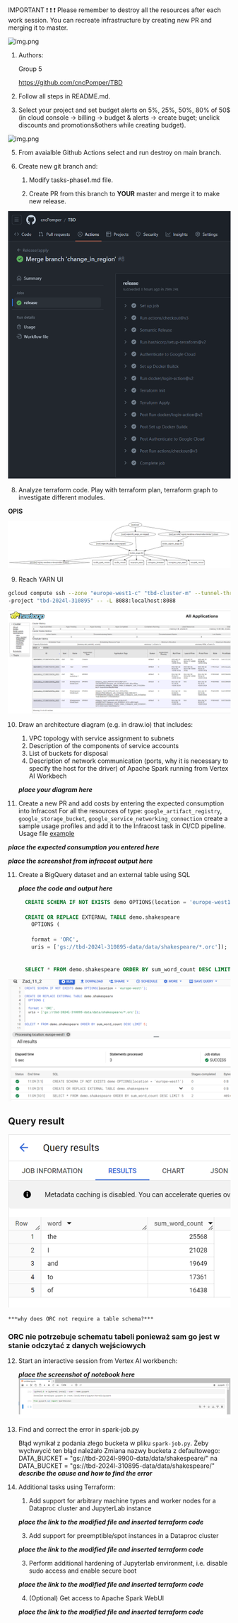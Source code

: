 IMPORTANT ❗ ❗ ❗ Please remember to destroy all the resources after each work session. You can recreate infrastructure by creating new PR and merging it to master.

![img.png](doc/figures/destroy.png)

1. Authors:

   Group 5

   https://github.com/cncPomper/TBD

2. Follow all steps in README.md.

3. Select your project and set budget alerts on 5%, 25%, 50%, 80% of 50$ (in cloud console -> billing -> budget & alerts -> create buget; unclick discounts and promotions&others while creating budget).

  ![img.png](doc/figures/discounts.png)

5. From avaialble Github Actions select and run destroy on main branch.

7. Create new git branch and:
    1. Modify tasks-phase1.md file.

    2. Create PR from this branch to **YOUR** master and merge it to make new release.

  ![img.png](doc/figures/success_release.png)


8. Analyze terraform code. Play with terraform plan, terraform graph to investigate different modules.

**OPIS**

  ![img.png](doc/figures/dbt_docker_image.png)

9. Reach YARN UI

```bash
gcloud compute ssh --zone "europe-west1-c" "tbd-cluster-m" --tunnel-through-iap -
-project "tbd-2024l-310895" -- -L 8088:localhost:8088
```

  ![img.png](doc/figures/yarn_ui.png)


10. Draw an architecture diagram (e.g. in draw.io) that includes:
    1. VPC topology with service assignment to subnets
    2. Description of the components of service accounts
    3. List of buckets for disposal
    4. Description of network communication (ports, why it is necessary to specify the host for the driver) of Apache Spark running from Vertex AI Workbech

    ***place your diagram here***

11. Create a new PR and add costs by entering the expected consumption into Infracost
For all the resources of type: `google_artifact_registry`, `google_storage_bucket`, `google_service_networking_connection`
create a sample usage profiles and add it to the Infracost task in CI/CD pipeline. Usage file [example](https://github.com/infracost/infracost/blob/master/infracost-usage-example.yml)

   ***place the expected consumption you entered here***

   ***place the screenshot from infracost output here***

11. Create a BigQuery dataset and an external table using SQL

    ***place the code and output here***
    ```sql
      CREATE SCHEMA IF NOT EXISTS demo OPTIONS(location = 'europe-west1');

      CREATE OR REPLACE EXTERNAL TABLE demo.shakespeare
        OPTIONS (

        format = 'ORC',
        uris = ['gs://tbd-2024l-310895-data/data/shakespeare/*.orc']);


      SELECT * FROM demo.shakespeare ORDER BY sum_word_count DESC LIMIT 5;
    ```

  ![img.png](doc/figures/bigquery_success.png)

  ## Query result

  ![img.png](doc/figures/bigquery_result.png)

    ***why does ORC not require a table schema?***
  ### ORC nie potrzebuje schematu tabeli ponieważ sam go jest w stanie odczytać z danych wejściowych


12. Start an interactive session from Vertex AI workbench:

    ***place the screenshot of notebook here***
      ![img.png](doc/figures/vertex_ai_pyspark.png)

13. Find and correct the error in spark-job.py

    Błąd wynikał z podania złego bucketa w pliku `spark-job.py`. Żeby wychwycić ten błąd należało
    Zmiana nazwy bucketa z defaultowego:
    DATA_BUCKET = "gs://tbd-2024l-9900-data/data/shakespeare/"
    na
    DATA_BUCKET = "gs://tbd-2024l-310895-data/data/shakespeare/"
    ***describe the cause and how to find the error***

14. Additional tasks using Terraform:

    1. Add support for arbitrary machine types and worker nodes for a Dataproc cluster and JupyterLab instance

    ***place the link to the modified file and inserted terraform code***

    3. Add support for preemptible/spot instances in a Dataproc cluster

    ***place the link to the modified file and inserted terraform code***

    3. Perform additional hardening of Jupyterlab environment, i.e. disable sudo access and enable secure boot

    ***place the link to the modified file and inserted terraform code***

    4. (Optional) Get access to Apache Spark WebUI

    ***place the link to the modified file and inserted terraform code***
